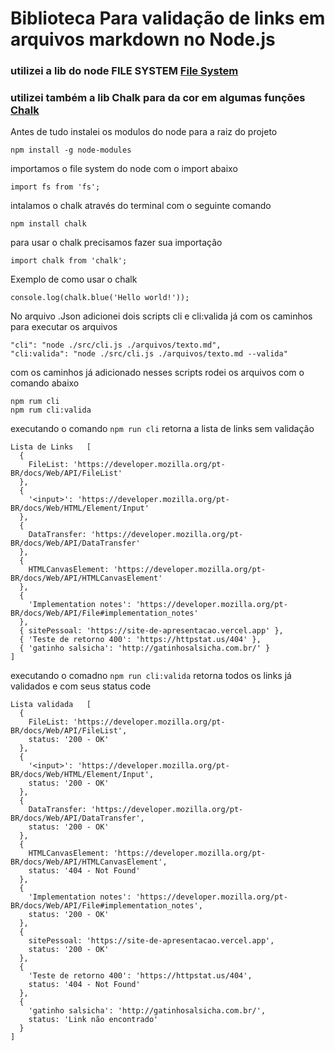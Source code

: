 # Biblioteca Para validação de links em arquivos markdown no Node.js
### utilizei a lib do node FILE SYSTEM [File System](https://nodejs.org/api/fs.html)
### utilizei também a lib Chalk para da cor em algumas funções [Chalk](https://www.npmjs.com/package/chalk)

Antes de tudo instalei os modulos do node para a raiz do projeto
```
npm install -g node-modules
```

importamos o file system do node com o import abaixo
```
import fs from 'fs';
```

intalamos o chalk através do terminal com o seguinte comando
```
npm install chalk
```
para usar o chalk precisamos fazer sua importação
```
import chalk from 'chalk';
```
Exemplo de como usar o chalk
```
console.log(chalk.blue('Hello world!'));
```

No arquivo .Json adicionei dois scripts cli e cli:valida já com os caminhos para executar os arquivos
```
"cli": "node ./src/cli.js ./arquivos/texto.md",
"cli:valida": "node ./src/cli.js ./arquivos/texto.md --valida"
```
com os caminhos já adicionado nesses scripts rodei os arquivos com o comando abaixo
```
npm rum cli 
npm rum cli:valida
```
executando o comando ``` npm run cli ```
retorna a lista de links sem validação
```
Lista de Links   [
  {
    FileList: 'https://developer.mozilla.org/pt-BR/docs/Web/API/FileList'
  },
  {
    '<input>': 'https://developer.mozilla.org/pt-BR/docs/Web/HTML/Element/Input'
  },
  {
    DataTransfer: 'https://developer.mozilla.org/pt-BR/docs/Web/API/DataTransfer'
  },
  {
    HTMLCanvasElement: 'https://developer.mozilla.org/pt-BR/docs/Web/API/HTMLCanvasElement'
  },
  {
    'Implementation notes': 'https://developer.mozilla.org/pt-BR/docs/Web/API/File#implementation_notes'
  },
  { sitePessoal: 'https://site-de-apresentacao.vercel.app' },
  { 'Teste de retorno 400': 'https://httpstat.us/404' },
  { 'gatinho salsicha': 'http://gatinhosalsicha.com.br/' }
]
```
executando o comadno ``` npm run cli:valida ``` 
retorna todos os links já validados e com seus status code
```
Lista validada   [
  {
    FileList: 'https://developer.mozilla.org/pt-BR/docs/Web/API/FileList',
    status: '200 - OK'
  },
  {
    '<input>': 'https://developer.mozilla.org/pt-BR/docs/Web/HTML/Element/Input',
    status: '200 - OK'
  },
  {
    DataTransfer: 'https://developer.mozilla.org/pt-BR/docs/Web/API/DataTransfer',
    status: '200 - OK'
  },
  {
    HTMLCanvasElement: 'https://developer.mozilla.org/pt-BR/docs/Web/API/HTMLCanvasElement',
    status: '404 - Not Found'
  },
  {
    'Implementation notes': 'https://developer.mozilla.org/pt-BR/docs/Web/API/File#implementation_notes',
    status: '200 - OK'
  },
  {
    sitePessoal: 'https://site-de-apresentacao.vercel.app',
    status: '200 - OK'
  },
  {
    'Teste de retorno 400': 'https://httpstat.us/404',
    status: '404 - Not Found'
  },
  {
    'gatinho salsicha': 'http://gatinhosalsicha.com.br/',
    status: 'Link não encontrado'
  }
]
```

